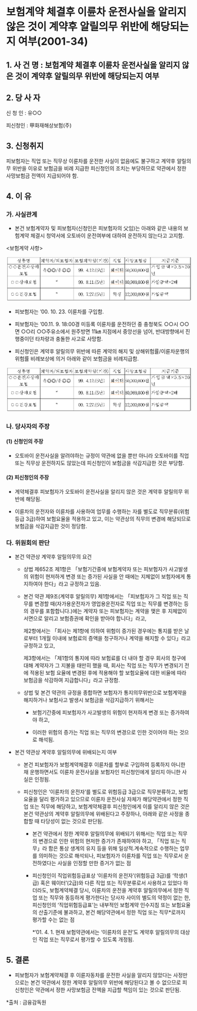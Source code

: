 # 보험계약 체결후 이륜차 운전사실을 알리지 않은 것이 계약후 알릴의무 위반에 해당되는지 여부(2001-34)

## 1. 사 건 명 : 보험계약 체결후 이륜차 운전사실을 알리지 않은 것이 계약후 알릴의무 위반에 해당되는지 여부

## 2. 당 사 자

신 청 인 : 유○○ 

피신청인 : 甲화재해상보험(주) 

## 3. 신청취지
피보험자는 직업 또는 직무상 이륜차를 운전한 사실이 없음에도 불구하고 계약후 알릴의무 위반을 이유로 보험금을 비례 지급한 피신청인의 조치는 부당하므로 약관에서 정한 사망보험금 전액이 지급되어야 함.

## 4. 이   유
### 가. 사실관계
* 본건 보험계약자 및 피보험자(신청인은 피보험자의 父임)는 아래와 같은 내용의 보험계약 체결시 청약서에 오토바이 운전여부에 대하여 운전하지 않는다고 고지함.

<보험계약 사항>

![alt image](https://raw.githubusercontent.com/aijinet/bodoc-claim-contents/master/contents/images/64_1.PNG)

<!--
상품명
계약자/피보험자
보험계약일(기간)
직업
사망보험금
지급기준
○○운전자상해보험
유◎◎/유◎◎
99. 4.12.(5년)
웨이터
50,000,000원
가입금액×0.5×20년
○○상해보험
“
99. 8.11.(5년)
웨이터
80,988,000원
가입금액×2배
○○건강보험
“
00. 7.27.(5년)
학생
12,000,000원
가입금액-->

* 피보험자는 ’00. 10. 23. 이륜차를 구입함.

* 피보험자는 ’00.11. 9. 18:00경 미등록 이륜차를 운전하던 중 충청북도 ○○시 ○○면 ○○리 ○○주유소에서 원주방면 11㎞ 지점에서 중앙선을 넘어, 반대방향에서 진행중이던 타차량과 충돌한 사고로 사망함.

* 피신청인은 계약후 알릴의무 위반에 따른 계약의 해지 및 상해위험률/이륜차운행의 위험률 비례보상에 의거 아래와 같이 보험금을 비례지급함.

![alt image](https://raw.githubusercontent.com/aijinet/bodoc-claim-contents/master/contents/images/64_1.PNG)

<!--
상품명
보험금계산내역
비고
○○운전자상해보험
보험금 일시금26,727,669원(250만원×20년간, 예정이율8%)×비례위험율0.273307=7,305,492원
예정위험률비율: 0.000700(2급)/0.002561(3급)
○○상해보험
80,988,000원×0.240925=
19,511,752원
0.000617(2급)/0.002561(3급)
○○건강보험
12,000,000×0.240925=
2,891,058원
0.000617(2급)/0.002561(3급)-->

### 나. 당사자의 주장
#### (1) 신청인의 주장
* 오토바이 운전사실을 알려야하는 규정이 약관에 없을 뿐만 아니라 오토바이를 직업 또는 직무상 운전하지도 않았는데 피신청인이 보험금을 삭감지급한 것은 부당함.

#### (2) 피신청인의 주장
* 계약체결후 피보험자가 오토바이 운전사실을 알리지 않은 것은 계약후 알릴의무 위반에 해당됨.

* 이륜차의 운전자와 이륜차를 사용하여 업무를 수행하는 자를 별도로 직무분류(위험등급 3급)하여 보험요율을 적용하고 있고, 이는 약관상의 직무의 변경에 해당되므로 보험금을 삭감지급한 것이 정당함.

### 다. 위원회의 판단
* 본건 약관상 계약후 알릴의무의 요건 

   * 상법 제652조 제1항은 「보험기간중에 보험계약자 또는 피보험자가 사고발생의 위험이 현저하게 변경 또는 증가된 사실을 안 때에는 지체없이 보험자에게 통지하여야 한다」라고 규정하고 있음.

   * 본건 약관 제9조(계약후 알릴의무) 제1항에서는 「피보험자가 그 직업 또는 직무를 변경할 때(자가용운전자가 영업용운전자로 직업 또는 직무를 변경하는 등의 경우를 포함합니다.)에는 계약자 또는 피보험자는 계약을 맺은 후 지체없이 서면으로 알리고 보험증권에 확인을 받아야 합니다」라고,

     제2항에서는 「회사는 제1항에 의하여 위험이 증가된 경우에는 통지를 받은 날로부터 1개월 이내에 보험료의 증액을 청구하거나 계약을 해지할 수 있다」라고 규정하고 있고,

     제3항에서는 「제1항의 통지에 따라 보험료를 더 내야 할 경우 회사의 청구에 대해 계약자가 그 지불을 태만히 했을 때, 회사는 직업 또는 직무가 변경되기 전에 적용된 보험 요율에 변경된 후에 적용해야 할 보험요율에 대한 비율에 따라 보험금을 삭감하여 지급합니다」라고 규정함.

   * 상법 및 본건 약관의 규정을 종합하면 보험자가 통지의무위반으로 보험계약을 해지하거나 보험사고 발생시 보험금을 삭감지급하기 위해서는 

      - 보험기간중에 피보험자가 사고발생의 위험이 현저하게 변경 또는 증가하여야 하고, 

      - 이러한 위험의 증가는 직업 또는 직무의 변경으로 인한 것이어야 하는 것으로 해석됨. 

* 본건 약관상 계약후 알릴의무에 위배되는지 여부

   * 본건 피보험자가 보험계약체결후 이륜차를 할부로 구입하여 등록하지 아니한 채 운행하면서도 이륜차 운전사실을 보험자인 피신청인에게 알리지 아니한 사실은 인정됨.

   * 피신청인은 ‘이륜차의 운전자’를 별도로 위험등급 3급으로 직무분류하고, 보험요율을 달리 평가하고 있으므로 이륜차 운전사실 자체가 해당약관에서 정한 직업 또는 직무에 해당하고, 보험계약체결후 피신청인에게 이를 알리지 않은 것은 본건 약관상의 계약후 알릴의무에 위배된다고 주장하나, 아래와 같은 사정을 종합할 때 타당성이 없는 것으로 판단됨.

       - 본건 약관에서 정한 계약후 알릴의무에 위배되기 위해서는 직업 또는 직무의 변경으로 인한 위험의 현저한 증가가 존재하여야 하고, 「직업 또는 직무」라 함은 통상 생계의 유지 등을 위해 일상적․계속적으로 수행하는 업무를 의미하는 것으로 해석되나, 피보험자가 이륜차를 직업 또는 직무로서 운전하였다는 사실을 인정할 만한 증거가 없는 점 

       - 피신청인이 직업위험등급표상 ‘이륜차의 운전자’(위험등급 3급)를 ‘학생(1급) 혹은 웨이터’(2급)와 다른 직업 또는 직무분류로서 사용하고 있었다 하더라도, 
         보험계약체결 당시, 이륜차의 운전을 계약후 알릴의무에서 정한  직업 또는 직무와 동등하게 평가한다는 당사자 사이의 별도의 약정이 없는 한, 피신청인의 ‘직업위험등급표’는 내부적인 보험계약 인수지침 또는 보험요율의 산출기준에 불과하고, 본건 해당약관에서 정한 직업 또는 직무*로까지 평가할 수는 없는 점
      
         *’01. 4. 1. 현재 보험약관에서는 ‘이륜차의 운전’도 계약후 알릴의무의 대상인 직업 또는 직무로서 평가할 수 있도록 개정됨.
   
## 5. 결론

* 피보험자가 보험계약체결 후 이륜자동차를 운전한 사실을 알리지 않았다는 사정만으로는 본건 약관에서 정한 계약후 알릴의무 위반에 해당된다고 볼 수 없으므로 피신청인은 약관에서 정한 사망보험금 전액을 지급할 책임이 있는 것으로 판단됨.

*출처 : 금융감독원